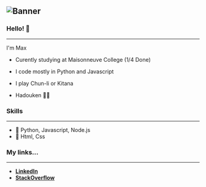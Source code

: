 ![Banner](https://dslv9ilpbe7p1.cloudfront.net/2Hln71xclePJpDr9jhbIMw_store_banner_image.jpeg) 
---

### Hello! 👋
---
I'm Max 

* Curently studying at Maisonneuve College  (1/4 Done)

* I code mostly in Python and Javascript 

* I play Chun-li or Kitana 

* Hadouken :dash::cyclone:

### Skills 
---
* 💬 Python, Javascript, Node.js
* 👀 Html, Css 

 ### My links... 
---
* [**LinkedIn**](https://ca.linkedin.com/)
* [**StackOverflow**](https://stackoverflow.com/users/18033656/maxime)

